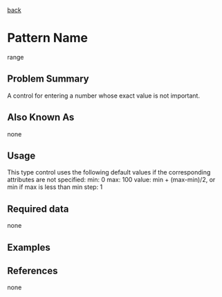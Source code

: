 [back](#)
# Pattern Name

range

## Problem Summary

A control for entering a number whose exact value is not important.

## Also Known As

none

## Usage

This type control uses the following default values if the corresponding attributes are not specified:
min: 0
max: 100
value: min + (max-min)/2, or min if max is less than min
step: 1

## Required data

none

## Examples


## References

none



